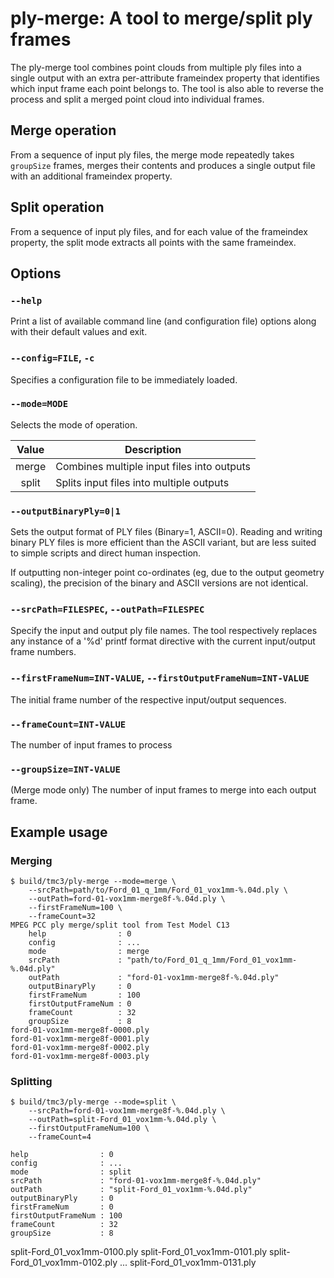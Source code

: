 ply-merge: A tool to merge/split ply frames
===========================================

The ply-merge tool combines point clouds from multiple ply files into a
single output with an extra per-attribute frameindex property that
identifies which input frame each point belongs to.  The tool is also
able to reverse the process and split a merged point cloud into
individual frames.

Merge operation
---------------
From a sequence of input ply files, the merge mode repeatedly takes
`groupSize` frames, merges their contents and produces a single output
file with an additional frameindex property.

Split operation
---------------
From a sequence of input ply files, and for each value of the frameindex
property, the split mode extracts all points with the same frameindex.


Options
-------

### `--help`
Print a list of available command line (and configuration file) options
along with their default values and exit.


### `--config=FILE`, `-c`
Specifies a configuration file to be immediately loaded.


### `--mode=MODE`
Selects the mode of operation.

  | Value | Description                                |
  |:-----:| ------------------------------------------ |
  | merge | Combines multiple input files into outputs |
  | split | Splits input files into multiple outputs   |


### `--outputBinaryPly=0|1`
Sets the output format of PLY files (Binary=1, ASCII=0).  Reading and
writing binary PLY files is more efficient than the ASCII variant,
but are less suited to simple scripts and direct human inspection.

If outputting non-integer point co-ordinates (eg, due to the output
geometry scaling), the precision of the binary and ASCII versions are
not identical.


### `--srcPath=FILESPEC`, `--outPath=FILESPEC`
Specify the input and output ply file names.  The tool respectively
replaces any instance of a '%d' printf format directive with the
current input/output frame numbers.


### `--firstFrameNum=INT-VALUE`, `--firstOutputFrameNum=INT-VALUE`
The initial frame number of the respective input/output sequences.


### `--frameCount=INT-VALUE`
The number of input frames to process


### `--groupSize=INT-VALUE`
(Merge mode only)
The number of input frames to merge into each output frame.


Example usage
-------------

### Merging

```console
$ build/tmc3/ply-merge --mode=merge \
    --srcPath=path/to/Ford_01_q_1mm/Ford_01_vox1mm-%.04d.ply \
    --outPath=ford-01-vox1mm-merge8f-%.04d.ply \
    --firstFrameNum=100 \
    --frameCount=32
MPEG PCC ply merge/split tool from Test Model C13
    help                : 0
    config              : ...
    mode                : merge
    srcPath             : "path/to/Ford_01_q_1mm/Ford_01_vox1mm-%.04d.ply"
    outPath             : "ford-01-vox1mm-merge8f-%.04d.ply"
    outputBinaryPly     : 0
    firstFrameNum       : 100
    firstOutputFrameNum : 0
    frameCount          : 32
    groupSize           : 8
ford-01-vox1mm-merge8f-0000.ply
ford-01-vox1mm-merge8f-0001.ply
ford-01-vox1mm-merge8f-0002.ply
ford-01-vox1mm-merge8f-0003.ply
```

### Splitting

```console
$ build/tmc3/ply-merge --mode=split \
    --srcPath=ford-01-vox1mm-merge8f-%.04d.ply \
    --outPath=split-Ford_01_vox1mm-%.04d.ply \
    --firstOutputFrameNum=100 \
    --frameCount=4
```
    help                : 0
    config              : ...
    mode                : split
    srcPath             : "ford-01-vox1mm-merge8f-%.04d.ply"
    outPath             : "split-Ford_01_vox1mm-%.04d.ply"
    outputBinaryPly     : 0
    firstFrameNum       : 0
    firstOutputFrameNum : 100
    frameCount          : 32
    groupSize           : 8
split-Ford_01_vox1mm-0100.ply
split-Ford_01_vox1mm-0101.ply
split-Ford_01_vox1mm-0102.ply
...
split-Ford_01_vox1mm-0131.ply
```
